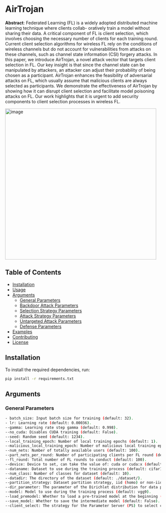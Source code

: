 # AirTrojan
**Abstract**: Federated Learning (FL) is a widely adopted
distributed machine learning technique where clients collab-
oratively train a model without sharing their data. A critical
component of FL is client selection, which involves choosing the
necessary number of clients for each training round. Current
client selection algorithms for wireless FL rely on the conditions
of wireless channels but do not account for vulnerabilities from
attacks on these channels, such as channel state information
(CSI) forgery attacks. In this paper, we introduce AirTrojan,
a novel attack vector that targets client selection in FL. Our
key insight is that since the channel state can be manipulated
by attackers, an attacker can adjust their probability of being
chosen as a participant. AirTrojan enhances the feasibility of
adversarial attacks on FL, which usually assume that malicious
clients are always selected as participants. We demonstrate the
effectiveness of AirTrojan by showing how it can disrupt client
selection and facilitate model poisoning attacks on FL. Our
work highlights that it is urgent to add security components to
client selection processes in wireless FL.

<img width="489" alt="image" src="https://github.com/user-attachments/assets/02a0997b-ce7c-4371-99a6-ce06b0f440f9">


## Table of Contents
- [Installation](#installation)
- [Usage](#usage)
- [Arguments](#arguments)
  - [General Parameters](#general-parameters)
  - [Backdoor Attack Parameters](#backdoor-attack-parameters)
  - [Selection Strategy Parameters](#selection-strategy-parameters)
  - [Attack Strategy Parameters](#attack-strategy-parameters)
  - [Untargeted Attack Parameters](#untargeted-attack-parameters)
  - [Defense Parameters](#defense-parameters)
- [Examples](#examples)
- [Contributing](#contributing)
- [License](#license)

## Installation

To install the required dependencies, run:

```bash
pip install -r requirements.txt
```

## Arguments

### General Parameters

```bash
- batch_size: Input batch size for training (default: 32).
- lr: Learning rate (default: 0.00036).
--gamma: Learning rate step gamma (default: 0.998).
--no_cuda: Disables CUDA training (default: False).
--seed: Random seed (default: 1234).
--local_training_epoch: Number of local training epochs (default: 1).
--malicious_local_training_epoch: Number of malicious local training epochs (default: 1).
--num_nets: Number of totally available users (default: 100).
--part_nets_per_round: Number of participating clients per FL round (default: 10).
--fl_round: Total number of FL rounds to conduct (default: 100).
--device: Device to set, can take the value of: cuda or cuda:x (default: cuda:0).
--dataname: Dataset to use during the training process (default: cifar10).
--num_class: Number of classes for dataset (default: 10).
--datadir: The directory of the dataset (default: ./dataset/).
--partition_strategy: Dataset partition strategy, iid (homo) or non-iid (hetero-dir) (default: homo).
--dir_parameter: The parameter of the Dirichlet distribution for data partitioning (default: 0.5).
--model: Model to use during the training process (default: vgg9).
--load_premodel: Whether to load a pre-trained model at the beginning (default: False).
--save_model: Whether to save the intermediate model (default: False).
--client_select: The strategy for the Parameter Server (PS) to select clients (default: fix-1).
